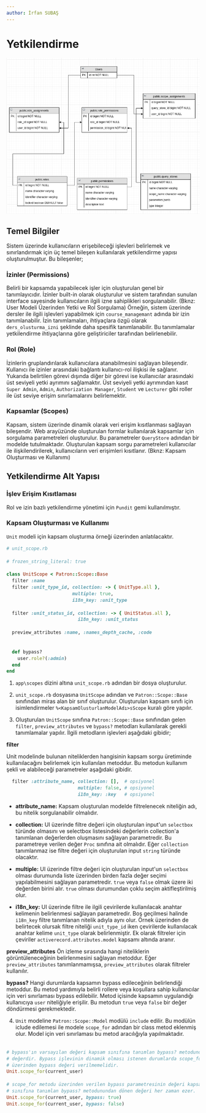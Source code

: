 ```yaml
---
author: İrfan SUBAŞ
---
```


Yetkilendirme
=============

![Patron](../diagrams/Patron.png)

Temel Bilgiler
--------------

Sistem üzerinde kullanıcıların erişebileceği işlevleri belirlemek ve
sınırlandırmak için üç temel bileşen kullanılarak yetkilendirme yapısı
oluşturulmuştur. Bu bileşenler;

### İzinler (Permissions)

Belirli bir kapsamda yapabilecek işler için oluşturulan genel bir
tanımlayıcıdır. İzinler built-in olarak oluşturulur ve sistem tarafından sunulan
interface sayesinde kullanıcıların ilgili izne sahiplikleri sorgulanabilir.
(Bknz: User Modeli Üzerinden Yetki ve Rol Sorgulama) Örneğin, sistem üzerinde
dersler ile ilgili işlevleri yapabilmek için `course_managemant` adında bir izin
tanımlanabilir. İzin tanımlamaları, ihtiyaçlara özgü olarak
`ders_olusturma_izni` şeklinde daha spesifik tanımlanabilir. Bu tanımlamalar
yetkilendirme ihtiyaçlarına göre geliştiriciler tarafından belirlenebilir.

### Rol (Role)

İzinlerin gruplandırılarak kullanıcılara atanabilmesini sağlayan bileşendir.
Kullanıcı ile izinler arasındaki bağlantı kullanıcı-rol ilişkisi ile sağlanır.
Yukarıda belirtilen görevi dışında diğer bir görevi ise kullanıcılar arasındaki
üst seviyeli yetki ayrımını sağlamaktır. Üst seviyeli yetki ayrımından kasıt
`Super Admin`, `Admin`, `Authorization Manager`, `Student` ve `Lecturer` gibi
roller ile üst seviye erişim sınırlamalarını belirlemektir.

### Kapsamlar (Scopes)

Kapsam, sistem üzerinde dinamik olarak veri erişim kısıtlanması sağlayan
bileşendir. Web arayüzünde oluşturulan formlar kullanılarak kapsamlar için
sorgulama parametreleri oluşturulur. Bu parametreler `QueryStore` adından bir
modelde tutulmaktadır. Oluşturulan kapsam sorgu parametreleri kullanıcılar ile
ilişkilendirilerek, kullanıcıların veri erişimleri kısıtlanır. (Bknz: Kapsam
Oluşturması ve Kullanımı)

Yetkilendirme Alt Yapısı
------------------------

### İşlev Erişim Kısıtlaması

Rol ve izin bazlı yetkilendirme yönetimi için `Pundit` gemi kullanılmıştır.


### Kapsam Oluşturması ve Kullanımı

`Unit` modeli için kapsam oluşturma örneği üzerinden anlatılacaktır.

``` ruby
# unit_scope.rb

# frozen_string_literal: true

class UnitScope < Patron::Scope::Base
  filter :name
  filter :unit_type_id, collection: -> { UnitType.all },
                        multiple: true,
                        i18n_key: :unit_type

  filter :unit_status_id, collection: -> { UnitStatus.all },
                          i18n_key: :unit_status

  preview_attributes :name, :names_depth_cache, :code


  def bypass?
    user.role?(:admin)
  end
end
```

1. `app\scopes` dizini altına `unit_scope.rb` adından bir dosya oluşturulur.

2. `unit_scope.rb` dosyasına `UnitScope` adından ve `Patron::Scope::Base`
   sınıfından miras alan bir sınıf oluşturulur. Oluşturulan kapsam sınıfı için
   isimlendirmeler `%<KapsamOlusturlanModelAdı>sScope` kuralı göre yapılır.

3. Oluşturulan `UnitScope` sınıfına `Patron::Scope::Base` sınıfından gelen
   `filter`, `preview_attributes` ve `bypass?` metodları kullanılarak gerekli
   tanımlamalar yapılır. İlgili metodların işlevleri aşağıdaki gibidir;

**filter**

Unit modelinde bulunan niteliklerden hangisinin kapsam sorgu üretiminde
kullanılacağını belirlemek için kullanılan metoddur. Bu metodun kullanım şekli
ve alabileceği parametreler aşağıdaki gibidir.

```ruby
  filter :attribute_name, collection: [],  # opsiyonel
                          multiple: false, # opsiyonel
                          i18n_key: :key   # opsiyonel
```

- **attribute_name:** Kapsam oluşturulan modelde filtrelenecek niteliğin adı, bu
  nitelik sorgulanabilir olmalıdır.

- **collection:** UI üzerinde filtre değeri için oluşturulan input'un
  `selectbox` türünde olmasını ve selectbox listesindeki değerlerin collection'a
  tanımlanan değerlerden oluşmasını sağlayan parametredir. Bu parametreye
  verilen değer `Proc` sınıfına ait olmalıdır. Eğer `collection` tanımlanmaz ise
  filtre değeri için oluşturulan input `string` türünde olacaktır.

- **multiple:** UI üzerinde filtre değeri için oluşturulan input'un `selectbox`
  olması durumunda liste üzerinden birden fazla değer seçimi yapılabilmesini
  sağlayan parametredir. `true` veya `false` olmak üzere iki değerden birini
  alır. `true` olması durumundan çoklu seçim aktifleştirilmiş olur.

- **i18n_key:** UI üzerinde filtre ile ilgili çevirilerde kullanılacak anahtar
  kelimenin belirlenmesi sağlayan parametredir. Boş geçilmesi halinde `i18n_key`
  filtre tanımlanan nitelik adıyla aynı olur. Örnek üzerinden de belirtecek
  olursak filtre niteliği `unit_type_id` iken çevirilerde kullanılacak anahtar
  kelime `unit_type` olarak belirlenmiştir. Ek olarak filtreler için çeviriler
  `activerecord.attributes.model` kapsamı altında aranır.

**preview_attributes** Ön izleme sırasında hangi niteliklerin görüntüleneceğinin
belirlenmesini sağlayan metoddur. Eğer `preview_attributes` tanımlanmamışsa,
`preview_attributes` olarak filtreler kullanılır.

**bypass?** Hangi durumlarda kapsamın bypass edileceğinin belirlendiği metoddur.
Bu metod yardımıyla belirli rollere veya koşullara sahip kullanıcılar için veri
sınırlaması bypass edilebilir. Metod içisinde kapsamın uygulandığı kullanıcıya
`user` niteliğiyle erişilir. Bu metodun `true` veya `false` bir değer döndürmesi
gerekmektedir.

4. `Unit` modeline `Patron::Scope::Model` modülü `include` edilir. Bu modülün
   iclude edilemesi ile modele `scope_for` adından bir class metod eklenmiş
   olur. Model için veri sınırlaması bu metod aracılığıyla yapılmaktadır.

```ruby

# bypass'ın varsayılan değeri kapsam sınıfına tanımlan bypass? metodundan dönen
# değerdir. Bypass işlevinin dinamik olması istenen durumlarda scope_for metodu
# üzerinden bypass değeri verilmemelidir.
Unit.scope_for(current_user)

# scope_for metodu üzerinden verilen bypass parametresinin değeri kapsam
# sınıfına tanımlan bypass? metodunundan dönen değeri her zaman ezer.
Unit.scope_for(current_user, bypass: true)
Unit.scope_for(current_user, bypass: false)
```
